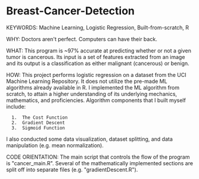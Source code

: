 # Breast-Cancer-Detection

KEYWORDS:  Machine Learning, Logistic Regression, Built-from-scratch, R

WHY:  Doctors aren't perfect.  Computers can have their back.

WHAT:  This program is ~97% accurate at predicting whether or not a given tumor is cancerous.  Its input is a set
of features extracted from an image and its output is a classification as either malignant (cancerous) or benign.

HOW:  This project performs logistic regression on a dataset from the UCI Machine Learning Repository.  It does not utilize the pre-made ML algorithms already available in R.  I implemented the ML algorithm from scratch, to attain a higher understanding of its underlying mechanics, mathematics, and proficiencies.  Algorithm components that I built myself include:

      1.  The Cost Function
      2.  Gradient Descent
      3.  Sigmoid Function
      
I also conducted some data visualization, dataset splitting, and data manipulation (e.g. mean normalization).

CODE ORIENTATION:  The main script that controls the flow of the program is "cancer_main.R".  Several of the mathematically 
implemented sections are split off into separate files (e.g. "gradientDescent.R").
